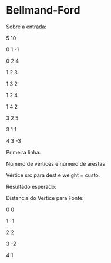 # Bellmand-Ford
Sobre a entrada:

5 10

0 1 -1

0 2 4

1 2 3

1 3 2

1 2 4

1 4 2

3 2 5

3 1 1

4 3 -3


Primeira linha:

Número de vértices e número de arestas

Vértice src para dest e weight = custo.

Resultado esperado:

Distancia do Vertice para Fonte:

0        0

1        -1

2        2

3        -2

4        1
